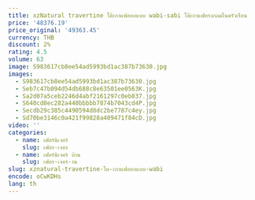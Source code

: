 ```yaml
---
title: xzNatural travertine โต๊ะกาแฟออกแบบ wabi-sabi โต๊ะกาแฟทรงกลมในครัวเรือน
price: '48376.19'
price_original: '49363.45'
currency: THB
discount: 2%
rating: 4.5
volume: 63
image: S983617cb8ee54ad5993bd1ac387b73630.jpg
images:
  - S983617cb8ee54ad5993bd1ac387b73630.jpg
  - Seb7c47b094d54db688c8e63501ee0563K.jpg
  - Sa2d07a5ceb2246d4abf2161297c0eb837.jpg
  - S640cd8ec282a440bbbbb7874b7043cd4P.jpg
  - Secdb29c385c4490594d8dc2be7787c4ey.jpg
  - Sd70be3146c0a421f99828a409471f84cD.jpg
video: ''
categories:
  - name: เฟอร์นิเจอร์
    slug: เฟอร-เจอร
  - name: เฟอร์นิเจอร์ บ้าน
    slug: เฟอร-เจอร-าน
slug: xznatural-travertine-โต-ะกาแฟออกแบบ-wabi
encode: oCwKDHs
lang: th
---
```

  